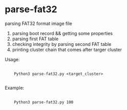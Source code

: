 # parse-fat32

parsing FAT32 format image file

1. parsing boot record && getting some properties
2. parsing first FAT table
3. checking integrity by parsing second FAT table
4. printing cluster chain that comes after targer cluster

Usage:
<pre>
  <code>
    Python3 parse-fat32.py &lt;target_cluster&gt;
  </code>
</pre>

Example:
<pre>
  <code>
    Python3 parse-fat32.py 100
  </code>
</pre>
